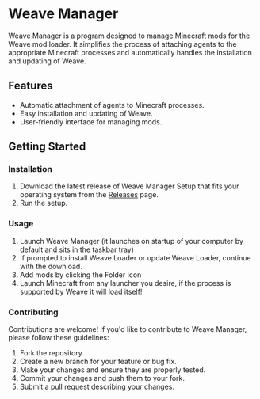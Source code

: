 # Weave Manager

Weave Manager is a program designed to manage Minecraft mods for the Weave mod loader. It simplifies the process of attaching agents to the appropriate Minecraft processes and automatically handles the installation and updating of Weave.

## Features

- Automatic attachment of agents to Minecraft processes.
- Easy installation and updating of Weave.
- User-friendly interface for managing mods.

## Getting Started

### Installation

1. Download the latest release of Weave Manager Setup that fits your operating system from the [Releases](https://github.com/exejar/Weave-Manager/releases) page.
2. Run the setup.

### Usage

1. Launch Weave Manager (it launches on startup of your computer by default and sits in the taskbar tray)
2. If prompted to install Weave Loader or update Weave Loader, continue with the download.
3. Add mods by clicking the Folder icon
4. Launch Minecraft from any launcher you desire, if the process is supported by Weave it will load itself!

### Contributing

Contributions are welcome! If you'd like to contribute to Weave Manager, please follow these guidelines:

1. Fork the repository.
2. Create a new branch for your feature or bug fix.
3. Make your changes and ensure they are properly tested.
4. Commit your changes and push them to your fork.
5. Submit a pull request describing your changes.
